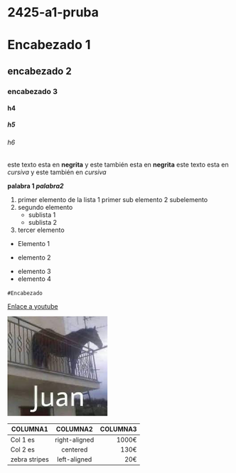 # 2425-a1-pruba


# Encabezado 1
## encabezado 2
### encabezado 3
#### h4
##### h5
###### h6

este texto esta en **negrita** y este también esta en __negrita__
este texto esta en *cursiva* y este también en _cursiva_  

**palabra 1 _palabra2_**

1. primer elemento de la lista
	1 primer sub elemento
	2 subelemento
2. segundo elemento
	* sublista 1
	* sublista 2
3. tercer elemento 

* Elemento 1
+ elemento 2
- elemento 3
- elemento 4

``#Encabezado``

[Enlace a youtube](https://www.youtube.com/ "texto opcional 1")

![caballos](https://github.com/PERELZA/2425-a1-pruba/blob/main/caballos.jpeg "titulo de la imagen")

|COLUMNA1 | COLUMNA2 | COLUMNA3 |
|----------|:----------:|----------:|
|Col 1 es | right-aligned|1000€|
|Col 2 es | centered|130€|
|zebra stripes | left-aligned|20€|
